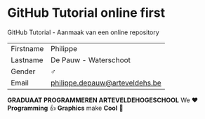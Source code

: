 # GitHub Tutorial online first

GitHub Tutorial - Aanmaak van een online repository

|           |                                |
| --------- | ------------------------------ |
| Firstname | Philippe                       |
| Lastname  | De Pauw - Waterschoot          |
| Gender    | :male_sign:                    |
| Email     | philippe.depauw@arteveldehs.be |

**GRADUAAT PROGRAMMEREN ARTEVELDEHOGESCHOOL**
We :heart: **Programming** :thumbsup: **Graphics** make **Cool** :poop: